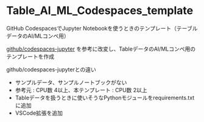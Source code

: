 # Table_AI_ML_Codespaces_template
GitHub CodespacesでJupyter Notebookを使うときのテンプレート（テーブルデータのAI/MLコンペ用）

[github/codespaces-jupyter](https://github.com/github/codespaces-jupyter) を参考に改変し、TableデータのAI/MLコンペ用のテンプレートを作成

github/codespaces-jupyterとの違い

* サンプルデータ、サンプルノートブックがない
* 参考元 : CPU数 4以上、本テンプレート : CPU数 2以上
* Tableデータを扱うときに使いそうなPythonモジュールをrequirements.txtに追加
* VSCode拡張を追加

